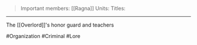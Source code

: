 >Important members: [[Ragna]]
>Units:
>Titles:
---

The [[Overlord]]'s honor guard and teachers

#Organization #Criminal #Lore